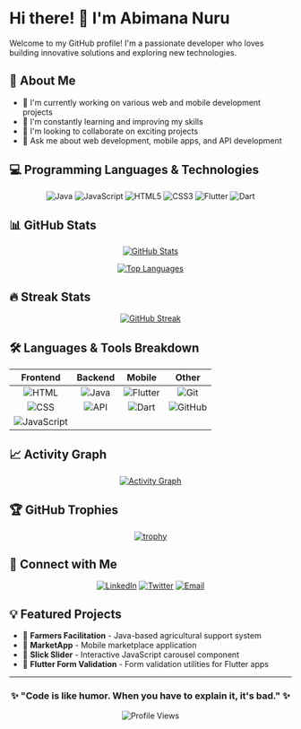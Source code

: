 # Hi there! 👋 I'm Abimana Nuru

Welcome to my GitHub profile! I'm a passionate developer who loves building innovative solutions and exploring new technologies.

## 🚀 About Me
- 🔭 I'm currently working on various web and mobile development projects
- 🌱 I'm constantly learning and improving my skills
- 👯 I'm looking to collaborate on exciting projects
- 💬 Ask me about web development, mobile apps, and API development

## 💻 Programming Languages & Technologies

<div align="center">

![Java](https://img.shields.io/badge/Java-ED8B00?style=for-the-badge&logo=openjdk&logoColor=white)
![JavaScript](https://img.shields.io/badge/JavaScript-F7DF1E?style=for-the-badge&logo=javascript&logoColor=black)
![HTML5](https://img.shields.io/badge/HTML5-E34F26?style=for-the-badge&logo=html5&logoColor=white)
![CSS3](https://img.shields.io/badge/CSS3-1572B6?style=for-the-badge&logo=css3&logoColor=white)
![Flutter](https://img.shields.io/badge/Flutter-02569B?style=for-the-badge&logo=flutter&logoColor=white)
![Dart](https://img.shields.io/badge/Dart-0175C2?style=for-the-badge&logo=dart&logoColor=white)

</div>

## 📊 GitHub Stats

<div align="center">
  
[![GitHub Stats](https://github-readme-stats.vercel.app/api?username=AbimanaNuru&show_icons=true&theme=radical&count_private=true)](https://github.com/AbimanaNuru)

[![Top Languages](https://github-readme-stats.vercel.app/api/top-langs/?username=AbimanaNuru&layout=compact&theme=radical)](https://github.com/AbimanaNuru)

</div>

## 🔥 Streak Stats

<div align="center">

[![GitHub Streak](https://github-readme-streak-stats.herokuapp.com/?user=AbimanaNuru&theme=radical)](https://github.com/AbimanaNuru)

</div>

## 🛠️ Languages & Tools Breakdown

<div align="center">

| **Frontend** | **Backend** | **Mobile** | **Other** |
|:---:|:---:|:---:|:---:|
| ![HTML](https://img.shields.io/badge/-HTML-E34F26?style=flat&logo=html5&logoColor=white) | ![Java](https://img.shields.io/badge/-Java-007396?style=flat&logo=java&logoColor=white) | ![Flutter](https://img.shields.io/badge/-Flutter-02569B?style=flat&logo=flutter&logoColor=white) | ![Git](https://img.shields.io/badge/-Git-F05032?style=flat&logo=git&logoColor=white) |
| ![CSS](https://img.shields.io/badge/-CSS-1572B6?style=flat&logo=css3&logoColor=white) | ![API](https://img.shields.io/badge/-API-009688?style=flat&logo=api&logoColor=white) | ![Dart](https://img.shields.io/badge/-Dart-0175C2?style=flat&logo=dart&logoColor=white) | ![GitHub](https://img.shields.io/badge/-GitHub-181717?style=flat&logo=github&logoColor=white) |
| ![JavaScript](https://img.shields.io/badge/-JavaScript-F7DF1E?style=flat&logo=javascript&logoColor=black) |  |  |  |

</div>

## 📈 Activity Graph

<div align="center">

[![Activity Graph](https://github-readme-activity-graph.vercel.app/graph?username=AbimanaNuru&theme=react-dark&bg_color=20232a&hide_border=true)](https://github.com/AbimanaNuru)

</div>

## 🏆 GitHub Trophies

<div align="center">

[![trophy](https://github-profile-trophy.vercel.app/?username=AbimanaNuru&theme=radical&row=1&column=7)](https://github.com/AbimanaNuru)

</div>

## 🔗 Connect with Me

<div align="center">

[![LinkedIn](https://img.shields.io/badge/LinkedIn-0077B5?style=for-the-badge&logo=linkedin&logoColor=white)](https://linkedin.com/in/yourprofile)
[![Twitter](https://img.shields.io/badge/Twitter-1DA1F2?style=for-the-badge&logo=twitter&logoColor=white)](https://twitter.com/yourhandle)
[![Email](https://img.shields.io/badge/Email-D14836?style=for-the-badge&logo=gmail&logoColor=white)](mailto:your.email@example.com)

</div>

## 💡 Featured Projects

- 🌾 **Farmers Facilitation** - Java-based agricultural support system
- 🛒 **MarketApp** - Mobile marketplace application
- 🎠 **Slick Slider** - Interactive JavaScript carousel component
- 📱 **Flutter Form Validation** - Form validation utilities for Flutter apps

---

<div align="center">

### ✨ "Code is like humor. When you have to explain it, it's bad." ✨

![Profile Views](https://komarev.com/ghpvc/?username=AbimanaNuru&color=brightgreen&style=flat-square)

</div>
